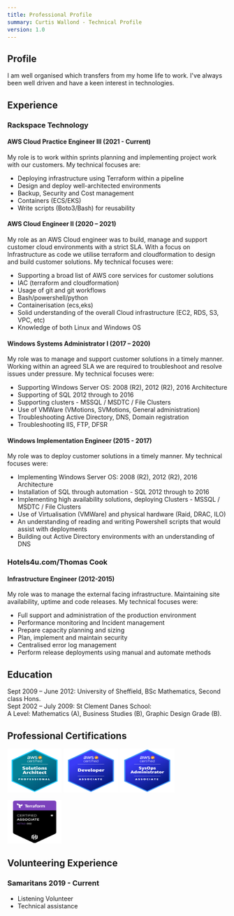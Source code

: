 ```yaml
---
title: Professional Profile
summary: Curtis Wallond - Technical Profile
version: 1.0
---
```


## Profile

I am well organised which transfers from my home life to work. I've always been well driven and have a keen interest in technologies.

## Experience

### Rackspace Technology

#### AWS Cloud Practice Engineer III (2021 - Current)

My role is to work within sprints planning and implementing project work with our customers.
My technical focuses are:

- Deploying infrastructure using Terraform within a pipeline
- Design and deploy well-architected environments
- Backup, Security and Cost management
- Containers (ECS/EKS)
- Write scripts (Boto3/Bash) for reusability

#### AWS Cloud Engineer II (2020 – 2021)

My role as an AWS Cloud engineer was to build, manage and support customer cloud environments
with a strict SLA. With a focus on Infrastructure as code we utilise terraform and cloudformation to design and build customer solutions.
My technical focuses were:

- Supporting a broad list of AWS core services for customer solutions
- IAC (terraform and cloudformation)
- Usage of git and git workflows
- Bash/powershell/python
- Containerisation (ecs,eks)
- Solid understanding of the overall Cloud infrastructure (EC2, RDS, S3, VPC, etc)
- Knowledge of both Linux and Windows OS

#### Windows Systems Administrator I (2017 – 2020)

My role was to manage and support customer solutions in a timely manner. Working within an agreed
SLA we are required to troubleshoot and resolve issues under pressure.
My technical focuses were:

- Supporting Windows Server OS: 2008 (R2), 2012 (R2), 2016 Architecture
- Supporting of SQL 2012 through to 2016
- Supporting clusters - MSSQL / MSDTC / File Clusters
- Use of VMWare (VMotions, SVMotions, General administration)
- Troubleshooting Active Directory, DNS, Domain registration
- Troubleshooting IIS, FTP, DFSR

#### Windows Implementation Engineer (2015 - 2017)

My role was to deploy customer solutions in a timely manner.
My technical focuses were:

- Implementing Windows Server OS: 2008 (R2), 2012 (R2), 2016 Architecture
- Installation of SQL through automation - SQL 2012 through to 2016
- Implementing high availability solutions, deploying Clusters - MSSQL / MSDTC / File Clusters
- Use of Virtualisation (VMWare) and physical hardware (Raid, DRAC, ILO)
- An understanding of reading and writing Powershell scripts that would assist with deployments
- Building out Active Directory environments with an understanding of DNS

### Hotels4u.com/Thomas Cook

#### Infrastructure Engineer (2012-2015)

My role was to manage the external facing infrastructure. Maintaining site availability, uptime and
code releases.
My technical focuses were:

- Full support and administration of the production environment
- Performance monitoring and Incident management
- Prepare capacity planning and sizing
- Plan, implement and maintain security
- Centralised error log management
- Perform release deployments using manual and automate methods

## Education

Sept 2009 – June 2012: University of Sheffield, BSc Mathematics, Second class Hons.  
Sept 2002 – July 2009: St Clement Danes School:  
A Level: Mathematics (A), Business Studies (B), Graphic Design Grade (B).

## Professional Certifications

<a href="https://www.credly.com/badges/3ae0a23f-bc58-4828-b6c7-d045c8dadc44/public_url"><img src="/assets/images/certs/sa-pro.png" height="100" width="125"></a>
<a href="https://www.credly.com/badges/c65c1ace-dd11-4226-ba47-78cb3978d500/public_url"><img src="/assets/images/certs/dev-associate.png" height="100" width="125"></a>
<a href="https://www.credly.com/badges/3403a3a7-94ef-42cd-81ab-39aaa9780543/public_url"><img src="/assets/images/certs/sysops-associate.png" height="100" width="125"></a>

<a href="https://www.credly.com/badges/10e77f23-772e-4d4e-85ca-037e2cc28e6f/public_url"><img src="/assets/images/certs/terraform.png" height="100" width="125"></a>

## Volunteering Experience

### Samaritans 2019 - Current

- Listening Volunteer
- Technical assistance
